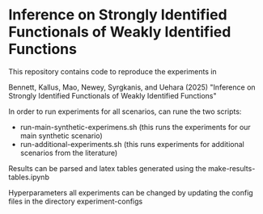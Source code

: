 # Inference on Strongly Identified Functionals of Weakly Identified Functions

This repository contains code to reproduce the experiments in

Bennett, Kallus, Mao, Newey, Syrgkanis, and Uehara (2025) "Inference on Strongly Identified Functionals of Weakly Identified Functions"

In order to run experiments for all scenarios, can rune the two scripts:
- run-main-synthetic-experimens.sh (this runs the experiments for our main synthetic scenario)
- run-additional-experiments.sh (this runs experiments for additional scenarios from the literature)

Results can be parsed and latex tables generated using the make-results-tables.ipynb

Hyperparameters all experiments can be changed by updating the
config files in the directory experiment-configs